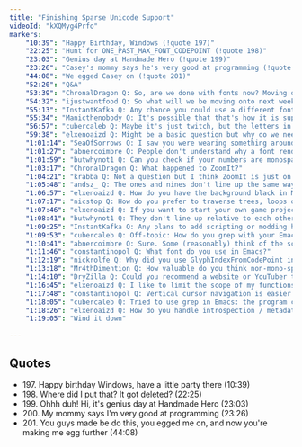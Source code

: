 ```yaml
---
title: "Finishing Sparse Unicode Support"
videoId: "kXQMyg4Prfo"
markers:
    "10:39": "Happy Birthday, Windows (!quote 197)"
    "22:25": "Hunt for ONE_PAST_MAX_FONT_CODEPOINT (!quote 198)"
    "23:03": "Genius day at Handmade Hero (!quote 199)"
    "23:26": "Casey's mommy says he's very good at programming (!quote 200)"
    "44:08": "We egged Casey on (!quote 201)"
    "52:20": "Q&A"
    "53:39": "ChronalDragon Q: So, are we done with fonts now? Moving on to other parts of the debug?"
    "54:32": "ijustwantfood Q: So what will we be moving onto next week?"
    "55:13": "InstantKafka Q: Any chance you could use a different font for the editor? Hard to tell difference between 0s and 8s"
    "55:34": "Manicthenobody Q: It's possible that that's how it is supposed to be kerned"
    "56:57": "cubercaleb Q: Maybe it's just twitch, but the letters in Red look a bit off on the edges"
    "59:38": "elxenoaizd Q: Might be a basic question but why do we need our own font rendering? Doesn't Windows have its own font rendering functions we could call?"
    "1:01:14": "SeaOfSorrows Q: I saw you were wearing something around your forearms. Is that to treat Tendinitis? I heard about this condition from typing too much"
    "1:01:27": "abnercoimbre Q: People don't understand why a font rendering system can be complex because they think in terms of pixels. Any comments on this (only if there are no other questions)?"
    "1:01:59": "butwhynot1 Q: Can you check if your numbers are monospaced? For example, 111111 should be the same width as 999999"
    "1:03:17": "ChronalDragon Q: What happened to ZoomIt?"
    "1:04:21": "krabba Q: Not a question but I think ZoomIt is just on the desktop"
    "1:05:48": "andsz_ Q: The ones and nines don't line up the same way in game and in notepad"
    "1:06:57": "elxenoaizd Q: How do you have the background black in Mischief? I found it a bit tricky to change the background color for some reason, surprisingly!"
    "1:07:17": "nicstop Q: How do you prefer to traverse trees, loops or recursion? Why?"
    "1:07:46": "elxenoaizd Q: If you want to start your own game project, do you start from scratch, use Frameworks / API / SDKs (SFML, SDL, etc.) or use an engine (custom made by you, or one that already exists)?"
    "1:08:41": "butwhynot1 Q: They don't line up relative to each other though"
    "1:09:25": "InstantKafka Q: Any plans to add scripting or modding hooks?"
    "1:09:53": "cubercaleb Q: Off-topic: How do you grep with your Emacs config?"
    "1:10:41": "abnercoimbre Q: Sure. Some (reasonably) think of the screen as a grid of pixels and that font rendering is directly plastering that font on the screen. So nvm, they just haven't understood beyond bitmap fonts"
    "1:11:46": "constantinopol Q: What font do you use in Emacs?"
    "1:12:19": "nickrolfe Q: Why did you use GlyphIndexFromCodePoint instead of an array of (mostly null) pointers to achieve sparseness?"
    "1:13:18": "Mr4thDimention Q: How valuable do you think non-mono-spaced fonts would be in, say, an editor?"
    "1:14:10": "DryZilla Q: Could you recommend a website or YouTuber that could teach me coding? I really want to learn"
    "1:16:45": "elxenoaizd Q: I like to limit the scope of my functions to be defined only where they're used. How do you workaround the fact that C doesn't have locally defined functions? Do you use functors?"
    "1:17:48": "constantinopol Q: Vertical cursor navigation is easier to follow in a mono font"
    "1:18:05": "cubercaleb Q: Tried to use grep in Emacs: the program crashed"
    "1:18:26": "elxenoaizd Q: How do you handle introspection / metadata to build your editor inspection tools?"
    "1:19:05": "Wind it down"

---
```


## Quotes

* 197\. Happy birthday Windows, have a little party there (10:39)
* 198\. Where did I put that? It got deleted? (22:25)
* 199\. Ohhh duh! Hi, it's genius day at Handmade Hero (23:03)
* 200\. My mommy says I'm very good at programming (23:26)
* 201\. You guys made be do this, you egged me on, and now you're making me egg further (44:08)

